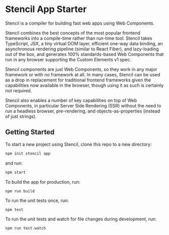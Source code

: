 # Stencil App Starter

Stencil is a compiler for building fast web apps using Web Components.

Stencil combines the best concepts of the most popular frontend frameworks into a compile-time rather than run-time
tool. Stencil takes TypeScript, JSX, a tiny virtual DOM layer, efficient one-way data binding, an asynchronous rendering
pipeline (similar to React Fiber), and lazy-loading out of the box, and generates 100% standards-based Web Components
that run in any browser supporting the Custom Elements v1 spec.

Stencil components are just Web Components, so they work in any major framework or with no framework at all. In many
cases, Stencil can be used as a drop in replacement for traditional frontend frameworks given the capabilities now
available in the browser, though using it as such is certainly not required.

Stencil also enables a number of key capabilities on top of Web Components, in particular Server Side Rendering (SSR)
without the need to run a headless browser, pre-rendering, and objects-as-properties (instead of just strings).

## Getting Started

To start a new project using Stencil, clone this repo to a new directory:

```bash
npm init stencil app
```

and run:

```bash
npm start
```

To build the app for production, run:

```bash
npm run build
```

To run the unit tests once, run:

```
npm test
```

To run the unit tests and watch for file changes during development, run:

```
npm run test.watch
```
